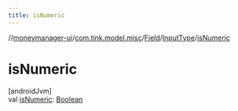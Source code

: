 ```yaml
---
title: isNumeric
---
```

//[moneymanager-ui](../../../../index.html)/[com.tink.model.misc](../../index.html)/[Field](../index.html)/[InputType](index.html)/[isNumeric](is-numeric.html)



# isNumeric



[androidJvm]\
val [isNumeric](is-numeric.html): [Boolean](https://kotlinlang.org/api/latest/jvm/stdlib/kotlin/-boolean/index.html)




